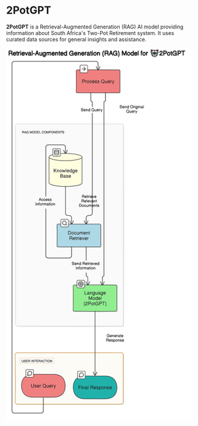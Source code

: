 # 2PotGPT

**2PotGPT** is a Retrieval-Augmented Generation (RAG) AI model providing information about South Africa's Two-Pot Retirement system. It uses curated data sources for general insights and assistance.


![RAG Model Diagram](diagram.png)

